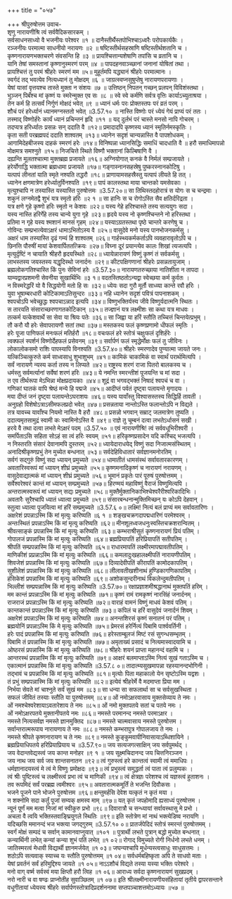 +++
title = "०५७"

+++
श्रीपुरुषोत्तम उवाच-  
शृणु नारायणीश्रि त्वं सर्ववैदिकसारकम् ।  
सर्वसाधनसाध्यो वै भजनीयः परेश्वर ॥१ ॥
दानैस्तीर्थैस्तपोभिश्चाऽध्वरैः परोपकार्यकैः ।  
रञ्जनीयः परमात्मा साधनीयो नरायणः ॥२ ॥
षष्टिस्तीर्थसहस्राणि षष्टिस्तीर्थशतानि च ।  
कृष्णनारायणभक्तचरणे संवसन्ति हि ॥३ ॥
प्रायश्चित्तान्यशेषाणि तपांसि च व्रतानि च ।  
यानि तेषां समस्तानां कृष्णानुस्मरणं परम् ॥४ ॥
पापदहनवाञ्च्छानां जनानां योषितां तथा ।  
प्रायश्चित्तं तु परमं श्रीहरेः स्मरणं मम ॥५॥
मुहूर्तमपि यद्ध्यानं श्रीहरेः परमात्मानः ।  
स्वर्गदं तद् भवत्येव नित्यध्यानं तु मोक्षदम् ॥६ ॥
जाग्रत्स्वप्नसुषुप्तेषु नारायणपरायणाः ।  
येषां यासां वृत्तयश्च तास्ते मुक्ता न संशयः ॥७ ॥
उत्तिष्ठन् निपतन् गच्छन् प्रलपन् विविशंस्तथा ।  
भुञ्जन् पिबँश्च मां कृष्णं यः स्मरेन्मुक्त एव सः ॥८ ॥
स्वे स्वे कर्मणि सर्वत्र वृत्तिः कार्याऽच्युताश्रया ।  
तेन कर्म हि तत्सर्वं निर्गुणं मोक्षदं भवेत् ॥९ ॥
ध्यानं धर्मः परः प्रोक्तस्तपः परं व्रतं परम् ।  
शौचं परं हरेर्ध्यानं ध्यानमग्नस्ततो भवेत् ॥3.57.१० ॥
नास्ति विष्णोः परं ध्येयं गेयं प्राप्यं परं ततः ।  
तस्माद् विष्णोर्हरेः कार्यं ध्यानं प्रचिन्तनं हृदि ॥११ ॥
यद् दुर्लभं परं चास्ते मनसो नापि गोचरम् ।  
तदप्यत्र हरिर्ध्यातः प्रसन्नः सन् ददाति वै ॥१२॥
प्रमादादपि कृष्णस्य ध्यानं स्मृतिर्नमस्कृतिः ।  
कृता सती परब्रह्मपदं ददाति शाश्वतम् ॥१३॥
ध्यानेन सदृशं चान्यन्नास्ति वै पापशोधकम् ।  
आगामिदेहबीजस्य दाहकं स्मरणं हरेः ॥१४॥
विनिष्पन्ना ध्यानसिद्धिः समाधिं चादधाति वै ॥
हरौ समाधिमापन्नो मोक्षमत्र समश्नुते ॥१५॥
निजचित्ते स्थिते विष्णौ भक्तानां किल्बिषाणि वै ।  
दह्यन्ति मूलतश्चात्मा मुक्तब्रह्म प्रजायते ॥१६॥
अग्नियोगात् कनकं वै निर्मलं सम्प्रजायते ।  
हरेर्योगाद्धि भक्तात्मा ब्रह्मधामा प्रजायते ॥१७॥
गङ्गास्नानसहस्रेषु पुष्करस्नानकोटिषु ।  
यत्पापं लीनतां याति स्मृते नश्यति तद्धरौ ॥१८॥
प्राणायामसहस्रैस्तु यत्पापं लीयते हि तत् ।  
ध्यानेन क्षणमात्रेण हरेर्ध्यातुर्विनश्यति ॥१९॥
पापं कालस्तथा माया चान्तको यमसेवकाः ।  
मृत्युश्चापि न तस्यास्ति यस्यास्ति पुरुषोत्तमः ॥3.57.२०॥
सा तिथिस्तदहोरात्रं स योगः स च चन्द्रमाः ।  
शकुनं लग्नमेतद्वै शुभं यत्र स्मृतो हरिः ॥२ १ ॥
सा हानिः स च रोगोऽस्ति सैव क्षतिर्दरिद्रता ।  
यत्र क्षणे गृहे कृष्णो हरिः स्मृतो न केशवः ॥२२॥
यस्य गेहे हरिश्चास्ते तस्य सत्ययुगः सदा ।  
यस्य नास्ति हरिर्गेहे तस्य चान्ये युगा गृहे ॥२३॥
हृदये यस्य नो कृष्णश्चिन्तने नो हरिस्तथा ।  
प्रतिमा न गृहे यस्य श्मशानं मानसं गृहम् ॥२४॥
यस्याऽग्रतस्तथा पृष्ठे चान्तरे करणेषु च ।  
गोविन्दः सम्प्रभात्येवाऽक्षरं धामाऽभितोऽस्य वै ॥२५॥
वासुदेवे मनो यस्य पानभोजनकर्मसु ।  
अक्षरं धाम तस्यास्ति दृढं गम्यं हि शाश्वतम् ॥२६॥
गार्हस्थ्यकर्मकर्ताऽपि व्यवहारावृतोऽपि च ।  
छिनत्ति पौरुषीं मायां केशवार्पिततत्क्रियः ॥२७॥
विघ्ना दूरं प्रयान्त्येव कालः शिखां त्यजत्यपि ।  
मृत्युर्दृष्टिं न चायाति श्रीहरौ हृदयस्थिते ॥२८॥
ध्यायेन्नारायणं विष्णुं कृष्णं तं सर्वकर्मसु ।  
लाभस्तस्य जयस्तस्य यद्धृदिस्थो जनार्दनः ॥२९॥
कीटपक्षिगणानां श्रीहरेः प्रसन्नतायुजाम् ।  
ब्रह्मलोकगतिश्चास्ति किं पुनः सेविनां हरेः ॥3.57.३०॥
नारायणतरुच्छाया नातिशीता न तापदा ।  
याम्यद्वारप्रशमनी सेवनीया सुखार्थिभिः ॥३ १॥
वदतस्तिष्ठतोऽन्यद्वा स्वेच्छया कर्म कुर्वतः ।  
न विस्मरेद्धरिं यो वै सिद्धयोगी मतो हि सः ॥३२॥
ध्येयः सदा गुरौ मूर्तौ साध्व्या कान्ते रवौ हरिः ।  
युवा भूषाम्बरधारी कोटिकामाऽतिसुन्दरः ॥३३॥
नहि ध्यानेन सदृशं पवित्रं पापनाशकम् ।  
श्वपचोऽपि भवेच्छुद्धः श्वपचाऽन्नाद इत्यपि ॥३४॥
विष्णुभक्तिर्यस्य जीवे विष्णुर्यदात्मनि स्थितः ।  
स तारयति संसाराच्छरणागतकोटिकान् ॥३५॥
तज्ज्ञानं यत्र लक्ष्मीशः सा कथा यत्र माधवः ।  
तत्कर्म यत्केशवार्थे सा सेवा या श्रियः पतेः ॥३६॥
सा जिह्वा या हरिं स्तौति तच्चित्तं चिन्तयेत्प्रभुम् ।  
तौ करौ यौ हरेः सेवापरायणौ सतां तथा ॥३७॥
मस्तकस्य फलं कृष्णप्रणामो धीफलं स्मृतिः ।  
हरेः पूजा पाणिफलं मनःफलं मतिर्हरौ ॥१८॥
वचःफलं हरे स्तोत्रं चक्षुःफलं दृशिर्हरेः ।  
त्वक्फलं स्पर्शनं विष्णोर्देहफलं प्रसेवनम् ॥३९॥
सर्वार्पणं फलं स्मृद्धेर्मोक्षः फलं तु जीविनः ।  
लोकालोकसमो राशिः पापस्यापि विनश्यति ॥3.57.४०॥
श्रीहरेः स्मरणादेव पुण्यात्मा जायते जनः ।  
यत्किञ्चित्कुरुते कर्म साध्वसाधु शुभाशुभम् ॥४१॥
कामिकं चाकामिकं वा स्वार्थं परार्थमित्यपि ।  
सर्वं नारायणे न्यस्य कर्ता तस्य न लिप्यते ॥४२॥
राष्ट्रस्य शरणं राजा पितरो बालकस्य च ।  
धर्मस्तु सर्वमर्त्यानां सर्वेषां शरणं हरिः ॥४३॥
ये नमन्ति स्मरन्तीशं पूजयन्ति च मां सदा ।  
त एव तीर्थरूपा मेऽभिन्ना मोक्षप्रदायकाः ॥४४॥
शूद्रं वा भगवद्भक्तं निषादं श्वपचं च वा ।  
गणिकां घातकं वापि श्रेष्ठं मन्ये हि पद्मजे ॥४५॥
आदीप्तं पर्वतं दृष्ट्वा पलायन्ते मृगादयः ।  
मया दीप्तं जनं दृष्ट्वा पलायन्तेऽघराशयः ॥४६॥
यस्य यावाँस्तु विश्वासस्तस्य सिद्धिर्हि तावती ।  
अनुग्रहो विशेषोऽत्राऽसीमफलप्रदो भवेत् ॥४७॥
प्रसन्नताया नान्तोऽस्ति फलान्तोऽपि न विद्यते ।  
तत्र यावच्च यावाँश्च नियमो नास्ति वै हरौ ॥४८॥
प्रसन्नो भगवान् सम्राट् जलमात्रेण तुष्यति ।  
ददात्यमृतसामुद्रं स्वामी कः स्वामिनोऽस्ति वै ॥४९॥
राज्ञे तु चूम्बनं दत्वा लभतेऽर्धासनं सखी ।  
हरये वै तथा दत्वा लभते मेऽक्षरं पदम् ॥3.57.५० ॥
एवं नारायणीश्रि! त्वं सर्ववधूभिरीश्वरी ।  
समर्पिताऽसि सहिता सोऽहं सा त्वं हरिः स्वयम् ॥५१॥
हरिकृष्णप्रसादेन यदि कश्चिद् भजत्यपि ।  
न निस्तरति संसारं देवानामपि दुस्तरम् ॥५२॥
ध्यायेदाराधयेद् विष्णुं सदा निजात्मसंस्थितम् ।  
अनादिश्रीकृष्णप्रभुं तेन मुच्येत बन्धनात् ॥५३॥
सर्वदेहिविधातारं सर्वज्ञानमनोरतिम् ।  
सर्वगं सद्गुरुं विष्णुं सदा ध्यायन् प्रमुच्यते ॥५४॥
धामातीतं धामसंस्थं सर्वावतारकारणम् ।  
अवतारिस्वरूपं मां ध्यायन् शीघ्रं प्रमुच्यते ॥५५॥
कृष्णमनादिकृष्णं च नारायणं नरायणम् ।  
वासुदेवाद्यात्मकं मां ध्यायन् शीघ्रं प्रमुच्यते ॥५६॥
भूमानं प्रकृतेः पारं पूरुषं पुरुषोत्तमम् ।  
सर्वेश्वरेश्वरं कान्तं मां ध्यायन् सम्प्रमुच्यते ॥५७॥
हिरण्मयं महाविष्णुं वैराजं विष्णुमित्यपि ।  
अन्तरात्मस्वरूपं मां ध्यायन् सद्यः प्रमुच्यते ॥५८॥
मुक्तैर्मुक्तानिकाभिश्चेश्वरैरीश्वरिकादिभिः ।  
अवतारैः सुरैश्चापि ध्यातं ध्यात्वा प्रमुच्यते ॥५९॥
संसारबन्धनान्मुक्तिमिच्छन् यः कोऽपि देहवान् ।  
स्तुत्वा ध्यात्वा पूजयित्वा मां हरिं सम्प्रमुच्यते ॥3.57.६ ०॥
लक्ष्मि! नित्यं बलं प्राप्यं मम सर्वावतारिणः ।  
अक्षरेशं प्रपन्नाऽस्मि किं मां मृत्युः करिष्यति ॥६ १ ॥
शङ्खचक्रगदापद्मधारिणं परमेश्वरम् ।  
अन्तःस्थितं प्रपन्नाऽस्मि किं मां मृत्यु करिष्यति ॥६२॥
मीनशूलध्वजधनुःस्वस्तिचक्रशरान्वितम् ।  
श्रीवत्साङ्कं प्रपन्नास्मि किं मां मृत्युः करिष्यति ॥६३॥
कम्भराश्रीसुतं कृष्णनारायणं प्रियं पतिम् ।  
गोपालजं प्रपन्नास्मि किं मां मृत्युः करिष्यति ॥६४॥
ब्रह्मप्रियापतिं हरिप्रियापतिं सतीपतिम् ।  
श्रीपतिं सम्प्रपन्नास्मि किं मां मृत्युः करिष्यति ॥६५॥
राधारमापतिं लक्ष्मीरमापद्मावतीपतिम् ।  
माणिकीशं प्रप्रन्नाऽस्मि किं मां मृत्युः करिष्यति ॥६६॥
कमलादुःखहालक्ष्मीपतिं नारायणीपतिम् ।  
शिवजेशं प्रपन्नास्मि किं मां मृत्युः करिष्यति ॥६७॥
दिव्यादेवीपतिं कीरापतिं कामोदकापतिम् ।  
सुशीलेशं प्रपन्नास्मि किं मां मृत्युः करिष्यति ॥६८॥
लीलावतीखशीनाथं हुण्डिकागणिकापतिम् ।  
हंसिकेशं प्रपन्नास्मि किं मां मृत्युः करिष्यति ॥६९॥
अशोकसुन्दरीनाथं विकलेन्दुमतीपतिम् ।  
भिल्लीशं सम्प्रपन्नास्मि किं मां मृत्युः करिष्यति ॥3.57.७०॥
रक्षाप्रज्ञाशमीश्रद्धानाथं मुक्तपतिं हरिम् ।  
मम कान्तं प्रपन्नाऽस्मि किं मां मृत्युः करिष्यति ॥७१॥
कृष्णं रामं रामकृष्णं नारसिंहं जनार्दनम् ।  
राजराजं प्रपन्नाऽस्मि किं मां मृत्युः करिष्यति ॥७२॥
वाराहं वामनं विष्णुं माधवं केशवं पतिम् ।  
कान्तकान्तं प्रपन्नाऽस्मि किं मां मृत्युः करिष्यति ॥७३॥
कपिलं च हरिं वासुदेवं जनार्दनं शिवम् ।  
अक्षरेशं प्रपन्नाऽस्मि किं मां मृत्युः करिष्यति ॥७४॥
अनन्तशिरसं कृष्णं सनातनं परं पतिम् ।  
ब्रह्मयोनिं प्रपन्नाऽस्मि किं मे मृत्युः करिष्यति ॥७५॥
प्रेमरसं हरेर्नित्यं पिबामि पार्श्ववर्तिनी ।  
हरेः पादं प्रपन्नास्मि किं मां मृत्युः करिष्यति ॥७६॥
हरेस्ताम्बूलजं मिष्टं रसं सुगन्धसम्भृतम् ।  
पिबामि तं प्रपन्नास्मि किं मां मृत्युः करिष्यति ॥७७॥
अमृताख्यं प्रसादं च नित्यमास्वादयामि च ।  
ओष्ठरसं प्रपन्नास्मि किं मां मृत्युः करिष्यति ॥७८॥
श्रीहरेः शयनं प्राप्ता महानन्दं वहामि च ।  
आन्तरस्थं प्रपन्नास्मि किं मां मृत्युः करिष्यति ॥७९॥
आक्षरं बलमाप्ताऽस्मि नित्यं सुखं गताऽस्मि च ।  
एकात्मानं प्रपन्नास्मि किं मां मृत्युः करिष्यति ॥3.57.८ ०॥
तादात्म्यसुखमापन्ना रहस्यानन्दभोगिनी ।  
तद्भावं च प्रपन्नास्मि किं मां मृत्युः करिष्यति ॥८१॥
मृत्योः पिता महाकालो येन सृष्टोऽस्मि यद्वशः ।  
तं प्रभुं सम्प्रपन्नास्मि किं मां मृत्युः करिष्यति ॥८२॥
इत्येवं श्रीहरेर्मे वै मदमाप्ता प्रिया मम ।  
निर्भया सेवते मां चाश्नुते सर्वं सुखं मम ॥८३॥
सा धन्या सा सफलार्था सा च सर्वसुखस्थिता ।  
सफलं जीवितं तस्याः स्तौति या पुरुषोत्तमम् ॥८४॥
ओं नमोऽक्षरवासाय मुक्तसेव्याय ते नमः ।  
ओं नमश्चेश्वरेशायाऽवतारेशाय ते नमः ॥८५॥
ओं नमो मुक्तपतये सतां च पतये नमः ।  
ओं नमोऽक्षरपतये मुक्तानीपतये नमः ॥८६॥
नमस्ते परमानन्द नमस्ते परमाऽक्षर ।  
नमस्ते नित्यसर्वज्ञ नमस्ते ज्ञानमुक्तिद ॥८७॥
नमस्ते चात्मवासाय नमस्ते पुरुषोत्तम ।  
सर्वान्तरात्मरूपाय नारायणाय ते नमः ॥८८॥
नमस्ते कम्भरापुत्र गोपालजाय ते नमः ।  
नमस्ते श्रीपते कृष्णनारायण च ते नमः ॥८९॥
नमस्ते कुङ्कुमवापीनिवासायाऽब्धिशायिने ।  
ब्रह्मप्रियाधिपतये हरिप्रियाप्रियाय च ॥3.57.९०॥
जय सत्यजगत्साक्षिन् जय सर्वपुमर्थद् ।  
जय वेदान्तवेद्यस्त्वं जय कान्त मनोहर ॥९ १ ॥
जय सूक्ष्मचिदानन्द जय चित्तनिरञ्जन ।  
जय नाथ जय सर्व जय शान्तसनातन ॥९२॥
त्वं गुरुस्त्वं हरे कान्तत्वं स्वामी त्वं ममाधिपः ।  
धर्मज्ञानादयस्त्वं मे त्वं मे विष्णुः प्रमोक्षदः ॥९३॥
त्वं प्रभुस्त्वं समुद्धर्ता त्वं पाता त्वं प्रलुम्पकः ।  
त्वं श्रीः पुष्टिस्त्वं च लक्ष्मीस्त्वं प्रभा त्वं च माणिकी ॥९४॥
त्वं क्षेत्रज्ञः परेशश्च त्वं यज्ञस्त्वं हुताशनः ।  
तव रूपमिदं सर्वं परब्रह्म त्वमीश्वरः ॥९५॥
अवतारात्मकमूर्तिं ते भजन्ति दिवौकसः ।  
भजने पूजने पाने भोजने पुरुषोत्तम ॥९६॥
क्षन्तुमर्हसि देवेश यत्कृतं न कृतं मया ।  
न शक्नोमि सदा कर्तुं पूजां सम्यक् क्षमस्व माम् ॥९७॥
यत् कृतं जपहोमादि ह्यसाध्यं पुरुषोत्तम ।  
न्यूनं पूर्णं मम मत्वा निजां मां स्वीकुरु प्रभो ॥९८॥
दिवारात्रौ च सन्ध्यायां सर्वावस्थासु मे प्रभो ।  
अचला वै त्वयि भक्तिस्तवाङ्घ्रियुगले स्थितिः ॥९९॥
इति स्तोत्रेण मां नाथं भक्त्येडिष्व नरायणि ।  
यदिच्छसि ममानन्दं भज भक्त्या जगद्गुरुम् ॥3.57.१० ०॥
प्रातर्जपेदिदं स्तोत्रं स्मरन्तं पुरुषोत्तमम् ।  
स्वर्गं मोक्षं सम्पदं च सर्वान् कामानवाप्नुयात् ॥१०१ ॥
पुत्रार्थी लभते पुत्रान् बद्धो मुच्येत बन्धनात् ।  
कन्यार्थिनी लभेत् कन्यां कन्या शुभं पतिं लभेत् ॥१ ०२॥
रोगाद् विमुच्यते रोगी निर्धनो लभते धनम् ।  
जातिस्मरत्वं मेधावी विद्यार्थी ज्ञानमर्जयेत् ॥१ ०३॥
जघन्यश्चापि मूर्धन्यस्त्वसाधुः साधुसत्तमः ।  
शठोऽपि सत्यवाक् स्याच्च यः स्तौति पुरुषोत्तमम् ॥१ ०४॥
सर्वधर्मबहिष्कृता अपि ते साधवो मताः ।  
येषां प्रवर्तनं सर्वं हरिमुद्दिश्य जायते ॥१ ०५॥
नाऽऽशौचं विद्यते तस्या यस्या भक्तिः परेश्वरे ।  
मनो वाग् वर्ष्म सर्वस्वं मया क्षिप्तौ हरौ त्विह ॥१ ०६॥
आराध्य सर्वदा कृष्णनारायणं सुखप्रदम् ।  
नरो नारी च वा षण्ढः प्राप्नोतीह सुवाञ्छितम् ॥१ ०७॥
इति श्रीलक्ष्मीनारायणीयसंहितायां तृतीये द्वापरसन्ताने वधूगीतायां ध्येयस्य श्रीहरेः सर्वार्पणस्तोत्रादिप्रदर्शननामा सप्तपञ्चाशत्तमोऽध्यायः ॥५७ ॥
    
